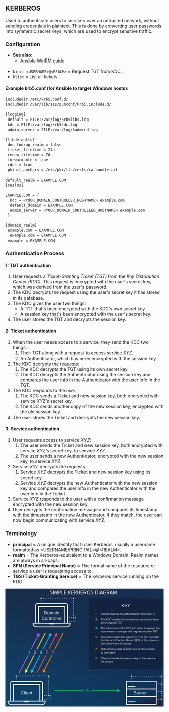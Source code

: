 
## KERBEROS

Used to authenticate users to services over an untrusted network, without sending credentials in plaintext. This is done
by converting user passwords into symmetric secret Keys, which are used to encrypt sensitive traffic.

### Configuration

- **See also:**
  - [Ansible WinRM guide](https://docs.ansible.com/ansible/latest/user_guide/windows_winrm.html#kerberos)
<br><br>
- `kinit <USERNAME>@<REALM>` = Request TGT from KDC.
- `klist` = List all tickets.

#### Example krb5.conf (for Ansible to target Windows hosts):

```
includedir /etc/krb5.conf.d/
includedir /var/lib/sss/pubconf/krb5.include.d/

[logging]
 default = FILE:/var/log/krb5libs.log
 kdc = FILE:/var/log/krb5kdc.log
 admin_server = FILE:/var/log/kadmind.log

[libdefaults]
 dns_lookup_realm = false
 ticket_lifetime = 24h
 renew_lifetime = 7d
 forwardable = true
 rdns = true
 pkinit_anchors = /etc/pki/tls/certs/ca-bundle.crt

default_realm = EXAMPLE.COM
[realms]

EXAMPLE.COM = {
  kdc = <YOUR_DOMAIN_CONTROLLER_HOSTNAME>.example.com
  default_domain = EXAMPLE.COM
  admin_server = <YOUR_DOMAIN_CONTROLLER_HOSTNAME>.example.com
 }

[domain_realm]
 example.com = EXAMPLE.COM
 .example.com = EXAMPLE.COM
 example = EXAMPLE.COM
```

### Authentication Process

#### 1: TGT authentication
  1. User requests a *Ticket-Granting Ticket (TGT)* from the *Key Distribution Center (KDC)*. This request is
     encrypted with the user's secret key, which was derived from the user's password.
  2. The KDC decrypts the request using the user's secret key it has stored in its database.
  3. The KDC gives the user two things:
     - A TGT that's been encrypted with the KDC's own secret key.
     - A session key that's been encrypted with the user's secret key.
  4. The user stores the TGT and decrypts the session key.

#### 2: Ticket authentication
  1. When the user needs access to a service, they send the KDC two things:
     1. Their TGT along with a request to access service *XYZ*.
     2. An Authenticator, which has been encrypted with the session key.
  2. The KDC decrypts the requests:
     1. The KDC decrypts the TGT using its own secret key.
     2. The KDC decrypts the Authenticator using the session key and compares the user info in the Authenticator with
        the user info in the TGT.
  3. The KDC responds to the user:
     1. The KDC sends a Ticket and new session key, both encrypted with service *XYZ's* secret key.
     2. The KDC sends another copy of the new session key, encrypted with the old session key.
  4. The user stores the Ticket and decrypts the new session key.

#### 3: Service authentication
  1. User requests access to service *XYZ*:
     1. The user sends the Ticket and new session key, both encrypted with service *XYZ's* secret key, to service *XYZ*.
     2. The user sends a new Authenticator, encrypted with the new session key, to service *XYZ*.
  2. Service *XYZ* decrypts the requests:
     1. Service *XYZ* decrypts the Ticket and new session key using its secret key.
     2. Service *XYZ* decrypts the new Authenticator with the new session key and compares the user info in the new
        Authenticator with the user info in the Ticket.
  3. Service *XYZ* responds to the user with a confirmation message encrypted with the new session key.
  4. User decrypts the confirmation message and compares its timestamp with the timestamp in the new Authenticator.
     If they match, the user can now begin communicating with service *XYZ*.

### Terminology

  - **principal** = A unique identity that uses Kerberos, usually a username formatted as \<USERNAME/PRINCIPAL\>@\<REALM\>.
  - **realm** = The Kerberos-equivalent to a Windows Domain. Realm names are always in all-caps.
  - **SPN (Service Principal Name)** = The formal name of the resource or service a user is requesting access to.
  - **TGS (Ticket-Granting Service)** = The Kerberos service running on the KDC.

<img src="images/kerberos.jpg" width="600"/>

